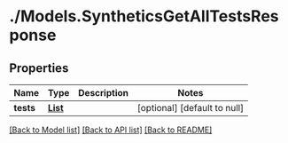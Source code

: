 # ./Models.SyntheticsGetAllTestsResponse
## Properties

Name | Type | Description | Notes
------------ | ------------- | ------------- | -------------
**tests** | [**List**][1] |  | [optional] [default to null]

[[Back to Model list]][2] [[Back to API list]][3] [[Back to README]][4]

[1]: SyntheticsTestDetails.md
[2]: ../README.md#documentation-for-models
[3]: ../README.md#documentation-for-api-endpoints
[4]: ../README.md
